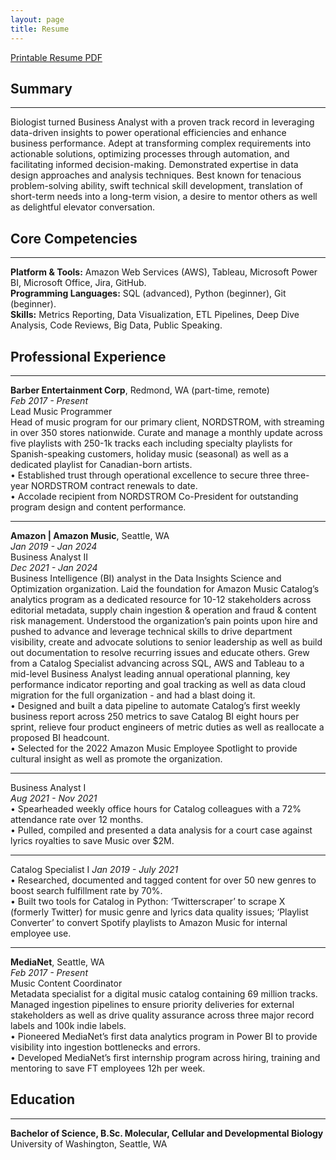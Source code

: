 ```yaml
---
layout: page
title: Resume
---
```

[Printable Resume PDF](https://biancaliebhaber.github.io/Bianca%20Liebhaber%20Resume.pdf)
## Summary
***
Biologist turned Business Analyst with a proven track record in leveraging data-driven insights to power operational efficiencies and enhance business performance. Adept at transforming complex requirements into actionable solutions, optimizing processes through automation, and facilitating informed decision-making. Demonstrated expertise in data design approaches and analysis techniques. Best known for tenacious problem-solving ability, swift technical skill development, translation of short-term needs into a long-term vision, a desire to mentor others as well as delightful elevator conversation.

## Core Competencies
***
**Platform & Tools:** Amazon Web Services (AWS), Tableau, Microsoft Power BI, Microsoft Office, Jira, GitHub.<br/>
**Programming Languages:** SQL (advanced), Python (beginner), Git (beginner).<br/>
**Skills:** Metrics Reporting, Data Visualization, ETL Pipelines, Deep Dive Analysis, Code Reviews, Big Data, Public Speaking.

## Professional Experience
***
**Barber Entertainment Corp**, Redmond, WA (part-time, remote)<br/>
*Feb 2017 - Present* <br/>
Lead Music Programmer						        			                 
Head of music program for our primary client, NORDSTROM, with streaming in over 350 stores nationwide. Curate and manage a monthly update across five playlists with 250-1k tracks each including specialty playlists for Spanish-speaking customers, holiday music (seasonal) as well as a dedicated playlist for Canadian-born artists.<br/>
 • Established trust through operational excellence to secure three three-year NORDSTROM contract renewals to date.<br/>
 • Accolade recipient from NORDSTROM Co-President for outstanding program design and content performance.
 ***
**Amazon | Amazon Music**, Seattle, WA<br/>
*Jan 2019 - Jan 2024* <br/>
Business Analyst II				
*Dec 2021 - Jan 2024* <br/>
Business Intelligence (BI) analyst in the Data Insights Science and Optimization organization. Laid the foundation for Amazon Music Catalog’s analytics program as a dedicated resource for 10-12 stakeholders across editorial metadata, supply chain ingestion & operation and fraud & content risk management. Understood the organization’s pain points upon hire and pushed to advance and leverage technical skills to drive department visibility, create and advocate solutions to senior leadership as well as build out documentation to resolve recurring issues and educate others. Grew from a Catalog Specialist advancing across SQL, AWS and Tableau to a mid-level Business Analyst leading annual operational planning, key performance indicator reporting and goal tracking as well as data cloud migration for the full organization - and had a blast doing it.<br/>
 • Designed and built a data pipeline to automate Catalog’s first weekly business report across 250 metrics to save Catalog BI eight hours per sprint, relieve four product engineers of metric duties as well as reallocate a proposed BI headcount.<br/>
 • Selected for the 2022 Amazon Music Employee Spotlight to provide cultural insight as well as promote the organization.
 ***
Business Analyst I			
*Aug 2021 - Nov 2021* <br/>
 • Spearheaded weekly office hours for Catalog colleagues with a 72% attendance rate over 12 months.<br/>
 • Pulled, compiled and presented a data analysis for a court case against lyrics royalties to save Music over $2M.
 ***
Catalog Specialist I
*Jan 2019 - July 2021* <br/>
 • Researched, documented and tagged content for over 50 new genres to boost search fulfillment rate by 70%.<br/>
 • Built two tools for Catalog in Python: ‘Twitterscraper’ to scrape X (formerly Twitter) for music genre and lyrics data quality issues; ‘Playlist Converter’ to convert Spotify playlists to Amazon Music for internal employee use.
 ***
**MediaNet**, Seattle, WA<br/>
*Feb 2017 - Present* <br/>
Music Content Coordinator			        			                 
Metadata specialist for a digital music catalog containing 69 million tracks. Managed ingestion pipelines to ensure priority deliveries for external stakeholders as well as drive quality assurance across three major record labels and 100k indie labels.<br/>
 • Pioneered MediaNet’s first data analytics program in Power BI to provide visibility into ingestion bottlenecks and errors.<br/>
 • Developed MediaNet’s first internship program across hiring, training and mentoring to save FT employees 12h per week.<br/>
## Education
***
**Bachelor of Science, B.Sc. Molecular, Cellular and Developmental Biology**<br/>
University of Washington, Seattle, WA	


